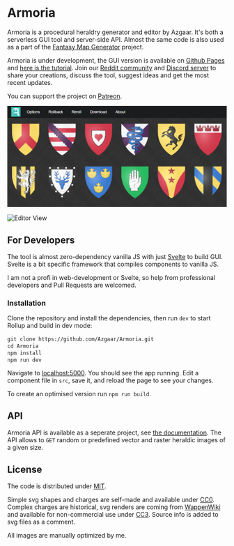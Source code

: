 # Armoria

Armoria is a procedural heraldry generator and editor by Azgaar. It's both a serverless GUI tool and server-side API. Almost the same code is also used as a part of the [Fantasy Map Generator](https://github.com/Azgaar/Fantasy-Map-Generator) project.

Armoria is under development, the GUI version is available on [Github Pages](https://azgaar.github.io/Armoria/) and [here is the tutorial](https://github.com/Azgaar/Armoria/wiki/Armoria-Tutorial). Join our [Reddit community](https://www.reddit.com/r/FantasyMapGenerator) and [Discord server](https://discordapp.com/invite/X7E84HU) to share your creations, discuss the tool, suggest ideas and get the most recent updates.

You can support the project on [Patreon](https://www.patreon.com/azgaar).


![Gallery View](public/preview.png)

![Editor View](https://cdn.discordapp.com/attachments/587406457725779968/787792526907015234/preview2.png)

## For Developers

The tool is almost zero-dependency vanilla JS with just [Svelte](https://github.com/sveltejs/svelte) to build GUI. Svelte is a bit specific framework that compiles components to vanilla JS.

I am not a profi in web-development or Svelte, so help from professional developers and Pull Requests are welcomed.

### Installation

Clone the repository and install the dependencies, then run `dev` to start Rollup and build in dev mode:

```
git clone https://github.com/Azgaar/Armoria.git
cd Armoria
npm install
npm run dev
```

Navigate to [localhost:5000](http://localhost:5000). You should see the app running. Edit a component file in `src`, save it, and reload the page to see your changes.

To create an optimised version run `npm run build`.

## API

Armoria API is available as a seperate project, see [the documentation](https://github.com/Azgaar/armoria-api#readme). The API allows to `GET` random or predefined vector and raster heraldic images of a given size.

## License

The code is distributed under [MIT](https://opensource.org/licenses/MIT).

Simple svg shapes and charges are self-made and available under [CC0](https://creativecommons.org/share-your-work/public-domain/cc0/). Complex charges are historical, svg renders are coming from [WappenWiki](http://wappenwiki.org) and available for non-commercial use under [CC3](https://creativecommons.org/licenses/by-nc/3.0/). Source info is added to svg files as a comment.

All images are manually optimized by me.